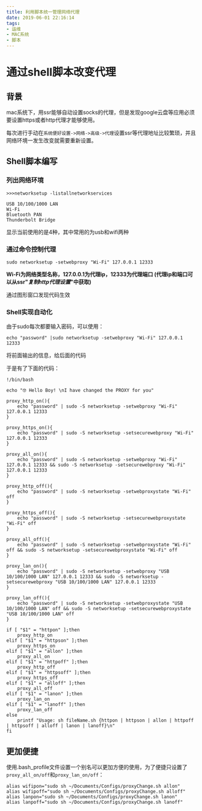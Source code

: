 ```yaml
---
title: 利用脚本统一管理网络代理
date: 2019-06-01 22:16:14
tags:
- 运维
- MAC系统
- 脚本
---
```

# 通过shell脚本改变代理

## 背景

mac系统下，用ssr能够自动设置socks的代理，但是发现google云盘等应用必须要设置https或者http代理才能够使用。

每次进行手动在```系统便好设置->网络->高级->代理```设置ssr等代理地址比较繁琐，并且网络环境一发生改变就需要重新设置。

## Shell脚本编写

### 列出网络环境


    >>>networksetup -listallnetworkservices

    USB 10/100/1000 LAN
    Wi-Fi
    Bluetooth PAN
    Thunderbolt Bridge


显示当前使用的是4种，其中常用的为usb和wifi两种

### 通过命令控制代理

    sudo networksetup -setwebproxy "Wi-Fi" 127.0.0.1 12333

__Wi-Fi为网络类型名称，127.0.0.1为代理ip，12333为代理端口 (代理ip和端口可以从ssr"_复制http代理设置_"中获取)__

通过图形窗口发现代码生效

### Shell实现自动化

由于sudo每次都要输入密码，可以使用：

    echo "password" |sudo networksetup -setwebproxy "Wi-Fi" 127.0.0.1 12333

将前面输出的信息，给后面的代码

于是有了下面的代码：


    !/bin/bash

    echo "🤓 Hello Boy! \nI have changed the PROXY for you"

    proxy_http_on(){
        echo "password" | sudo -S networksetup -setwebproxy "Wi-Fi" 127.0.0.1 12333
    }

    proxy_https_on(){
        echo "password" | sudo -S networksetup -setsecurewebproxy "Wi-Fi" 127.0.0.1 12333
    }

    proxy_all_on(){
        echo "password" | sudo -S networksetup -setwebproxy "Wi-Fi" 127.0.0.1 12333 && sudo -S networksetup -setsecurewebproxy "Wi-Fi" 127.0.0.1 12333
    }

    proxy_http_off(){
        echo "password" | sudo -S networksetup -setwebproxystate "Wi-Fi" off
    }

    proxy_https_off(){
        echo "password" | sudo -S networksetup -setsecurewebproxystate "Wi-Fi" off
    }

    proxy_all_off(){
        echo "password" | sudo -S networksetup -setwebproxystate "Wi-Fi" off && sudo -S networksetup -setsecurewebproxystate "Wi-Fi" off
    }

    proxy_lan_on(){
        echo "password" | sudo -S networksetup -setwebproxy "USB 10/100/1000 LAN" 127.0.0.1 12333 && sudo -S networksetup -setsecurewebproxy "USB 10/100/1000 LAN" 127.0.0.1 12333
    }

    proxy_lan_off(){
        echo "password" | sudo -S networksetup -setwebproxystate "USB 10/100/1000 LAN" off && sudo -S networksetup -setsecurewebproxystate "USB 10/100/1000 LAN" off
    }

    if [ "$1" = "httpon" ];then
        proxy_http_on
    elif [ "$1" = "httpson" ];then
        proxy_https_on
    elif [ "$1" = "allon" ];then
        proxy_all_on
    elif [ "$1" = "httpoff" ];then
        proxy_http_off
    elif [ "$1" = "httpsoff" ];then
        proxy_https_off
    elif [ "$1" = "alloff" ];then
        proxy_all_off
    elif [ "$1" = "lanon" ];then
        proxy_lan_on
    elif [ "$1" = "lanoff" ];then
        proxy_lan_off
    else
        printf "Usage: sh fileName.sh {httpon | httpson | allon | httpoff | httpsoff | alloff | lanon | lanoff}\n"
    fi


## 更加便捷

使用.bash_profile文件设置一个别名可以更加方便的使用，为了便捷只设置了`proxy_all_on/off`和`proxy_lan_on/off`：


    alias wifipon="sudo sh ~/Documents/Configs/proxyChange.sh allon"
    alias wifipoff="sudo sh ~/Documents/Configs/proxyChange.sh alloff"
    alias lanpon="sudo sh ~/Documents/Configs/proxyChange.sh lanon"
    alias lanpoff="sudo sh ~/Documents/Configs/proxyChange.sh lanoff"


